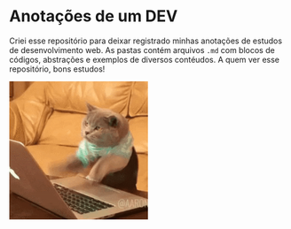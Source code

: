 # Anotações de um DEV

Criei esse repositório para deixar registrado minhas anotações de estudos de desenvolvimento web.
As pastas contém arquivos `.md` com blocos de códigos, abstrações e exemplos de diversos contéudos.
A quem ver esse repositório, bons estudos!

<img width="250px" src="./assets/cat-typing-12.gif">
